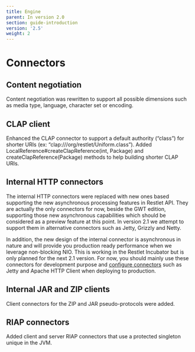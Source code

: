 ```yaml
---
title: Engine
parent: In version 2.0
section: guide-introduction
version: '2.5'
weight: 2
---
```

# Connectors

## Content negotiation

Content negotiation was rewritten to support all possible dimensions
such as media type, language, character set or encoding.

## CLAP client

Enhanced the CLAP connector to support a default authority (“class”) for
shorter URIs (ex: “clap:///org/restlet/Uniform.class”). Added
LocalReference\#createClapReference(int, Package) and
createClapReference(Package) methods to help building shorter CLAP URIs.

## Internal HTTP connectors

The internal HTTP connectors were replaced with new ones based
supporting the new asynchronous processing features in Restlet API.
They are actually the only connectors for now, beside the GWT edition,
supporting those new asynchronous capabilities which should be
considered as a preview feature at this point. In version 2.1 we attempt
to support them in alternative connectors such as Jetty, Grizzly and
Netty.

In addition, the new design of the internal connector is asynchronous in
nature and will provide you production ready performance when we
leverage non-blocking NIO. This is working in the Restlet Incubator but
is only planned for the next 2.1 version. For now, you should mainly use
these connectors for development purpose and [configure connectors](../../../core/base/connectors "Connectors") such
as Jetty and Apache HTTP Client when deploying to production.

## Internal JAR and ZIP clients

Client connectors for the ZIP and JAR pseudo-protocols were added.

## RIAP connectors

Added client and server RIAP connectors that use a protected singleton
unique in the JVM.
